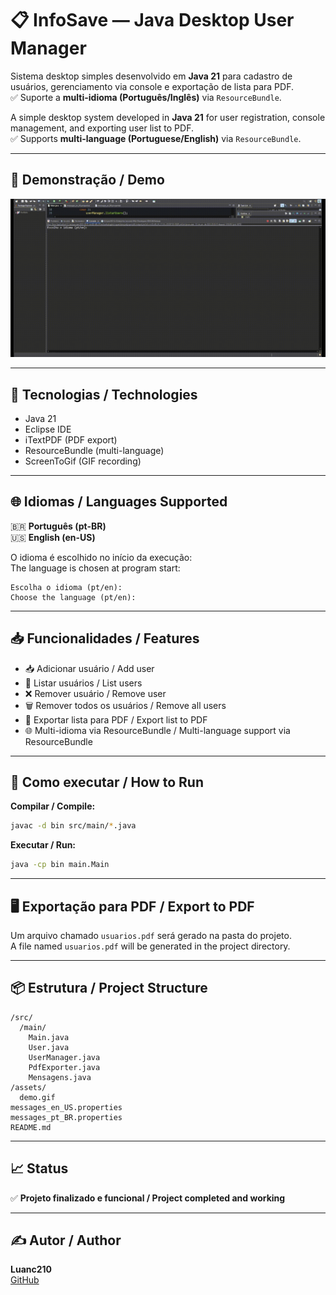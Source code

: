 # 📋 InfoSave — Java Desktop User Manager

Sistema desktop simples desenvolvido em **Java 21** para cadastro de usuários, gerenciamento via console e exportação de lista para PDF.  
✅ Suporte a **multi-idioma (Português/Inglês)** via `ResourceBundle`.

A simple desktop system developed in **Java 21** for user registration, console management, and exporting user list to PDF.  
✅ Supports **multi-language (Portuguese/English)** via `ResourceBundle`.

---

## 📸 Demonstração / Demo

![Demonstração do projeto / Project Demo](assets/demo.gif)

---

## 📌 Tecnologias / Technologies

- Java 21
- Eclipse IDE
- iTextPDF (PDF export)
- ResourceBundle (multi-language)
- ScreenToGif (GIF recording)

---

## 🌐 Idiomas / Languages Supported

🇧🇷 **Português (pt-BR)**  
🇺🇸 **English (en-US)**  

O idioma é escolhido no início da execução:  
The language is chosen at program start:

```
Escolha o idioma (pt/en):
Choose the language (pt/en):
```

---

## 📥 Funcionalidades / Features

- 📥 Adicionar usuário / Add user
- 📜 Listar usuários / List users
- ❌ Remover usuário / Remove user
- 🗑️ Remover todos os usuários / Remove all users
- 📄 Exportar lista para PDF / Export list to PDF
- 🌐 Multi-idioma via ResourceBundle / Multi-language support via ResourceBundle

---

## 🚀 Como executar / How to Run

**Compilar / Compile:**

```bash
javac -d bin src/main/*.java
```

**Executar / Run:**

```bash
java -cp bin main.Main
```

---

## 🖥️ Exportação para PDF / Export to PDF

Um arquivo chamado `usuarios.pdf` será gerado na pasta do projeto.  
A file named `usuarios.pdf` will be generated in the project directory.

---

## 📦 Estrutura / Project Structure

```
/src/
  /main/
    Main.java
    User.java
    UserManager.java
    PdfExporter.java
    Mensagens.java
/assets/
  demo.gif
messages_en_US.properties
messages_pt_BR.properties
README.md
```

---

## 📈 Status

✅ **Projeto finalizado e funcional / Project completed and working**

---

## ✍️ Autor / Author

**Luanc210**  
[GitHub](https://github.com/Luanc210)
